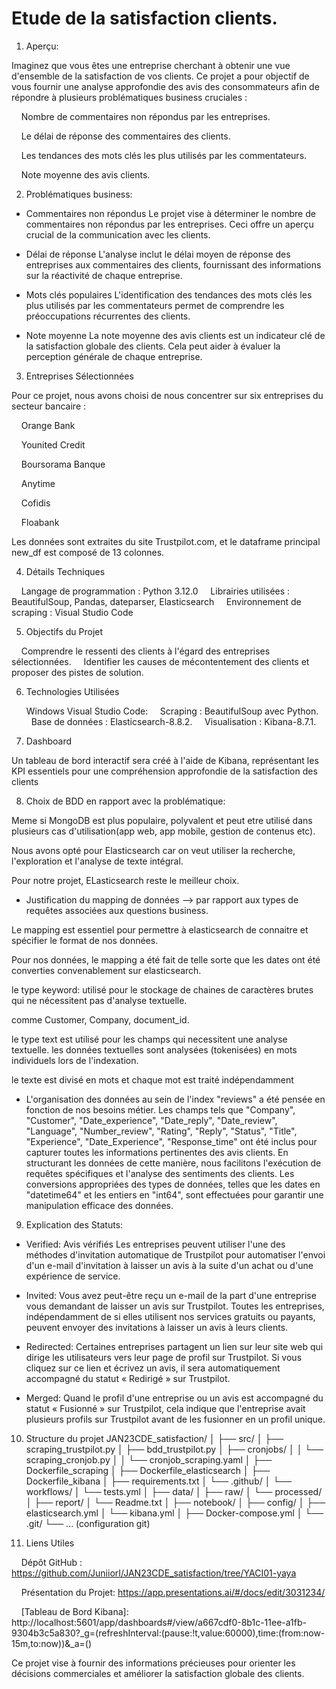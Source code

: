 # Etude de la satisfaction clients.
  
1. Aperçu:

Imaginez que vous êtes une entreprise cherchant à obtenir une vue d'ensemble de la satisfaction de vos clients. Ce projet a pour objectif de vous fournir une analyse approfondie des avis des consommateurs afin de répondre à plusieurs problématiques business cruciales :

    Nombre de commentaires non répondus par les entreprises.

    Le délai de réponse des commentaires des clients.

    Les tendances des mots clés les plus utilisés par les commentateurs.

    Note moyenne des avis clients.

  

2. Problématiques business:

- Commentaires non répondus
Le projet vise à déterminer le nombre de commentaires non répondus par les entreprises. Ceci offre un aperçu crucial de la communication avec les clients.

- Délai de réponse
L'analyse inclut le délai moyen de réponse des entreprises aux commentaires des clients, fournissant des informations sur la réactivité de chaque entreprise.

- Mots clés populaires
L'identification des tendances des mots clés les plus utilisés par les commentateurs permet de comprendre les préoccupations récurrentes des clients.

- Note moyenne
La note moyenne des avis clients est un indicateur clé de la satisfaction globale des clients. Cela peut aider à évaluer la perception générale de chaque entreprise.

3. Entreprises Sélectionnées

Pour ce projet, nous avons choisi de nous concentrer sur six entreprises du secteur bancaire :

    Orange Bank

    Younited Credit

    Boursorama Banque

    Anytime

    Cofidis

    Floabank  

Les données sont extraites du site Trustpilot.com, et le dataframe principal new_df est composé de 13 colonnes.

4. Détails Techniques

    Langage de programmation : Python 3.12.0
    Librairies utilisées : BeautifulSoup, Pandas, dateparser, Elasticsearch
    Environnement de scraping : Visual Studio Code

5. Objectifs du Projet

    Comprendre le ressenti des clients à l'égard des entreprises sélectionnées.
    Identifier les causes de mécontentement des clients et proposer des pistes de solution.


6. Technologies Utilisées
  
	Windows
	Visual Studio Code:
    Scraping : BeautifulSoup avec Python.
    Base de données : Elasticsearch-8.8.2.
    Visualisation : Kibana-8.7.1.

7. Dashboard

Un tableau de bord interactif sera créé à l'aide de Kibana, représentant les KPI essentiels pour une compréhension approfondie de la satisfaction des clients

8. Choix de BDD en rapport avec la problématique:

Meme si MongoDB est plus populaire, polyvalent et peut etre utilisé dans plusieurs cas d'utilisation(app web, app mobile, gestion de contenus etc).

Nous avons opté pour Elasticsearch car on veut utiliser la recherche, l'exploration et l'analyse de texte intégral.

Pour notre projet, ELasticsearch reste le meilleur choix.

- Justification du mapping de données --> par rapport aux types de requêtes associées aux questions business.

Le mapping est essentiel pour permettre à elasticsearch de connaitre et spécifier le format de nos données.

Pour nos données, le mapping a été fait de telle sorte que les dates ont été converties convenablement sur elasticsearch.

le type keyword: utilisé pour le stockage de chaines de caractères brutes qui ne nécessitent pas d'analyse textuelle.

comme Customer, Company, document_id.

le type text est utilisé pour les champs qui necessitent une analyse textuelle. les données textuelles sont analysées (tokenisées) en mots individuels lors de l'indexation.

le texte est divisé en mots et chaque mot est traité indépendamment

- L'organisation des données au sein de l'index "reviews" a été pensée en fonction de nos besoins métier. Les champs tels que "Company", "Customer", "Date_experience", "Date_reply", "Date_review", "Language", "Number_review", "Rating", "Reply", "Status", "Title", "Experience", "Date_Experience", "Response_time" ont été inclus pour capturer toutes les informations pertinentes des avis clients. En structurant les données de cette manière, nous facilitons l'exécution de requêtes spécifiques et l'analyse des sentiments des clients. Les conversions appropriées des types de données, telles que les dates en "datetime64" et les entiers en "int64", sont effectuées pour garantir une manipulation efficace des données.

  

9. Explication des Statuts:

- Verified: Avis vérifiés Les entreprises peuvent utiliser l'une des méthodes d'invitation automatique de Trustpilot pour automatiser l'envoi d'un e-mail d'invitation à laisser un avis à la suite d'un achat ou d'une expérience de service.

- Invited: Vous avez peut-être reçu un e-mail de la part d'une entreprise vous demandant de laisser un avis sur Trustpilot. Toutes les entreprises, indépendamment de si elles utilisent nos services gratuits ou payants, peuvent envoyer des invitations à laisser un avis à leurs clients.

- Redirected: Certaines entreprises partagent un lien sur leur site web qui dirige les utilisateurs vers leur page de profil sur Trustpilot. Si vous cliquez sur ce lien et écrivez un avis, il sera automatiquement accompagné du statut « Redirigé » sur Trustpilot.

- Merged: Quand le profil d'une entreprise ou un avis est accompagné du statut « Fusionné » sur Trustpilot, cela indique que l'entreprise avait plusieurs profils sur Trustpilot avant de les fusionner en un profil unique.

10. Structure du projet
JAN23CDE_satisfaction/
│
├── src/
│   ├── scraping_trustpilot.py
│   ├── bdd_trustpilot.py
│   ├── cronjobs/
│   │   └── scraping_cronjob.py
│   │   └── cronjob_scraping.yaml
│   ├── Dockerfile_scraping
│   ├── Dockerfile_elasticsearch
│   ├── Dockerfile_kibana
│   ├── requirements.txt
│   └── .github/
│       └── workflows/
│           └── tests.yml
│
├── data/
│   ├── raw/
│   └── processed/
│
├── report/
│   └── Readme.txt
│
├── notebook/
│
├── config/
│   ├── elasticsearch.yml
│   └── kibana.yml
│
├── Docker-compose.yml
│
└── .git/
    └── ... (configuration git)

12. Liens Utiles  

    Dépôt GitHub : https://github.com/JuniiorI/JAN23CDE_satisfaction/tree/YACI01-yaya

    Présentation du Projet: https://app.presentations.ai/#/docs/edit/3031234/

    [Tableau de Bord Kibana]: http://localhost:5601/app/dashboards#/view/a667cdf0-8b1c-11ee-a1fb-9304b3c5a830?_g=(refreshInterval:(pause:!t,value:60000),time:(from:now-15m,to:now))&_a=()

  

Ce projet vise à fournir des informations précieuses pour orienter les décisions commerciales et améliorer la satisfaction globale des clients.